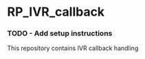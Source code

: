 # RP_IVR_callback

### TODO - Add setup instructions
This repository contains IVR callback handling
